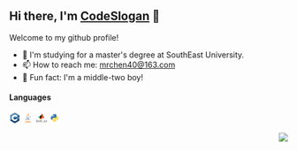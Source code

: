 ## Hi there,  I'm [CodeSlogan](https://codeslogan.github.io/) 👋

Welcome to my github profile!

- 🔭 I'm studying for a master's degree at SouthEast University.
- 📫 How to reach me: [mrchen40@163.com](mailto:mrchen40@163.com) 
- 🎨 Fun fact: I'm a middle-two boy!


#### Languages
<code><img height="20" src="https://raw.githubusercontent.com/github/explore/80688e429a7d4ef2fca1e82350fe8e3517d3494d/topics/cpp/cpp.png" alt="cpp" /></code>
<code><img height="20" src="https://raw.githubusercontent.com/github/explore/80688e429a7d4ef2fca1e82350fe8e3517d3494d/topics/java/java.png" alt="java" /></code>
<code><img height="20" src="https://raw.githubusercontent.com/github/explore/80688e429a7d4ef2fca1e82350fe8e3517d3494d/topics/matlab/matlab.png" alt="matlab" /></code>
<code><img height="20" src="https://raw.githubusercontent.com/github/explore/80688e429a7d4ef2fca1e82350fe8e3517d3494d/topics/python/python.png" alt="python" /></code>

<img align="right" src="https://github-readme-stats.vercel.app/api?username=CodeSlogan&show_icons=true&icon_color=CE1D2D&text_color=718096&bg_color=ffffff&hide_title=true" />

<!--
**CodeSlogan/CodeSlogan** is a ✨ _special_ ✨ repository because its `README.md` (this file) appears on your GitHub profile.

Here are some ideas to get you started:

- 🔭 I’m currently working on ...
- 🌱 I’m currently learning ...
- 👯 I’m looking to collaborate on ...
- 🤔 I’m looking for help with ...
- 💬 Ask me about ...
- 📫 How to reach me: ...
- 😄 Pronouns: ...
- ⚡ Fun fact: ...
-->
